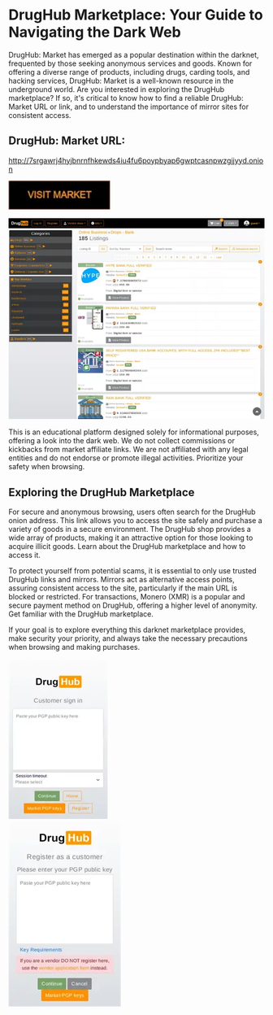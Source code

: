 # DrugHub Marketplace: Your Guide to Navigating the Dark Web

DrugHub: Market has emerged as a popular destination within the darknet, frequented by those seeking anonymous services and goods. Known for offering a diverse range of products, including drugs, carding tools, and hacking services, DrugHub: Market is a well-known resource in the underground world. Are you interested in exploring the DrugHub marketplace? If so, it's critical to know how to find a reliable DrugHub: Market URL or link, and to understand the importance of mirror sites for consistent access.

## DrugHub: Market URL:

http://7srgawrj4hyjbnrnfhkewds4iu4fu6poypbyap6gwptcasnpwzgjjyyd.onion

[<img src="/img/help.webp" width="200">](http://7srgawrj4hyjbnrnfhkewds4iu4fu6poypbyap6gwptcasnpwzgjjyyd.onion)


<a href="http://7srgawrj4hyjbnrnfhkewds4iu4fu6poypbyap6gwptcasnpwzgjjyyd.onion"><img src="/img/area.webp" alt="image" style="max-width: 100%;"><a>

This is an educational platform designed solely for informational purposes, offering a look into the dark web. We do not collect commissions or kickbacks from market affiliate links. We are not affiliated with any legal entities and do not endorse or promote illegal activities. Prioritize your safety when browsing.

## Exploring the DrugHub Marketplace

For secure and anonymous browsing, users often search for the DrugHub onion address. This link allows you to access the site safely and purchase a variety of goods in a secure environment. The DrugHub shop provides a wide array of products, making it an attractive option for those looking to acquire illicit goods. Learn about the DrugHub marketplace and how to access it.

To protect yourself from potential scams, it is essential to only use trusted DrugHub links and mirrors. Mirrors act as alternative access points, assuring consistent access to the site, particularly if the main URL is blocked or restricted. For transactions, Monero (XMR) is a popular and secure payment method on DrugHub, offering a higher level of anonymity. Get familiar with the DrugHub marketplace.

If your goal is to explore everything this darknet marketplace provides, make security your priority, and always take the necessary precautions when browsing and making purchases.


<a href="http://7srgawrj4hyjbnrnfhkewds4iu4fu6poypbyap6gwptcasnpwzgjjyyd.onion"><img src="/img/done.webp" alt="image" style="max-width: 100%;"><a>  
<a href="http://7srgawrj4hyjbnrnfhkewds4iu4fu6poypbyap6gwptcasnpwzgjjyyd.onion"><img src="/img/window.webp" alt="image" style="max-width: 100%;"><a>